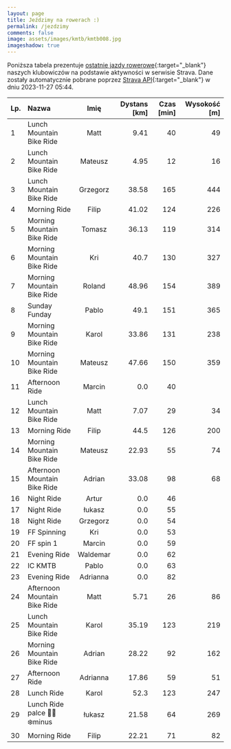 ```yaml
---
layout: page
title: Jeździmy na rowerach :)
permalink: /jezdzimy
comments: false
image: assets/images/kmtb/kmtb008.jpg
imageshadow: true
---
```


Poniższa tabela prezentuje [ostatnie jazdy rowerowe](https://www.strava.com/clubs/336381){:target="_blank"} naszych klubowiczów na podstawie aktywności w serwisie Strava. Dane zostały automatycznie pobrane poprzez [Strava API](https://developers.strava.com/docs/reference/#api-Clubs-getClubActivitiesById){:target="_blank"} w dniu 2023-11-27 05:44.

Lp. | Nazwa | Imię | Dystans [km] | Czas [min] | Wysokość [m]
:--- | :--- | :---: | ---: | ---: | ---:
1|Lunch Mountain Bike Ride|Matt|9.41|40|49
2|Lunch Mountain Bike Ride|Mateusz|4.95|12|16
3|Lunch Mountain Bike Ride|Grzegorz|38.58|165|444
4|Morning Ride|Filip|41.02|124|226
5|Morning Mountain Bike Ride|Tomasz|36.13|119|314
6|Morning Mountain Bike Ride|Kri|40.7|130|327
7|Morning Mountain Bike Ride|Roland|48.96|154|389
8|Sunday Funday|Pablo|49.1|151|365
9|Morning Mountain Bike Ride|Karol|33.86|131|238
10|Morning Mountain Bike Ride|Mateusz|47.66|150|359
11|Afternoon Ride|Marcin|0.0|40|
12|Lunch Mountain Bike Ride|Matt|7.07|29|34
13|Morning Ride|Filip|44.5|126|200
14|Morning Mountain Bike Ride|Mateusz|22.93|55|74
15|Afternoon Mountain Bike Ride|Adrian|33.08|98|68
16|Night Ride|Artur|0.0|46|
17|Night Ride|łukasz|0.0|55|
18|Night Ride|Grzegorz|0.0|54|
19|FF Spinning|Kri|0.0|53|
20|FF spin 1|Marcin|0.0|59|
21|Evening Ride|Waldemar|0.0|62|
22|IC KMTB|Pablo|0.0|63|
23|Evening Ride|Adrianna|0.0|82|
24|Afternoon Mountain Bike Ride|Matt|5.71|26|86
25|Lunch Mountain Bike Ride|Karol|35.19|123|219
26|Morning Mountain Bike Ride|Adrian|28.22|92|162
27|Afternoon Ride|Adrianna|17.86|59|51
28|Lunch Ride|Karol|52.3|123|247
29|Lunch Ride palce 🥶🥶❄️minus|łukasz|21.58|64|269
30|Morning Ride|Filip|22.21|71|82
